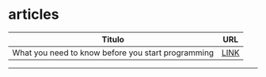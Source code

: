 # articles

| Titulo              | URL                                           |
|-----------------------|-----------------------------------------------|
| What you need to know before you start programming | [LINK](https://rafaelpintodasilva.com/o-que-voce-precisa-saber-antes-de-comecar-a-programar)|

   


<hr/>
